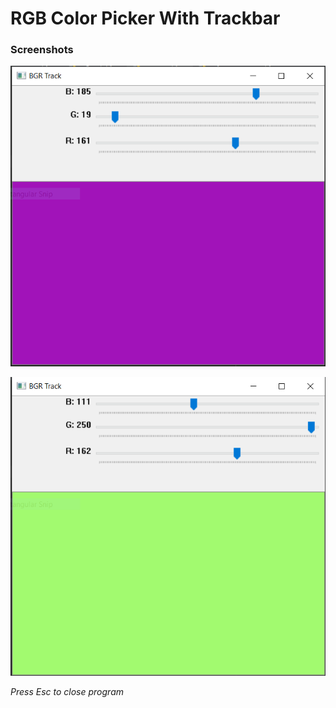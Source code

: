 # RGB Color Picker With Trackbar

### Screenshots

![Purple](Screenshot1.png)


![Lime](Screenshot2.png)

*Press Esc to close program*